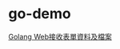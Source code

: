 # go-demo
[Golang Web接收表單資料及檔案](https://matthung0807.blogspot.com/2022/06/go-web-receive-form-data-with-file.html)
